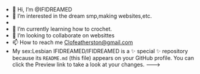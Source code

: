 - 👋 Hi, I’m @IFIDREAMED
- 👀 I’m interested in the dream smp,making websites,etc.
-
- 🌱 I’m currently learning how to crochet.
- 💞️ I’m looking to collaborate on websittes
- 📫 How to reach me Clofeatherston@gmail.com
-  My sex:Lesbian
IFIDREAMED/IFIDREAMED is a ✨ special ✨ repository because its `README.md` (this file) appears on your GitHub profile.
You can click the Preview link to take a look at your changes.
--->
